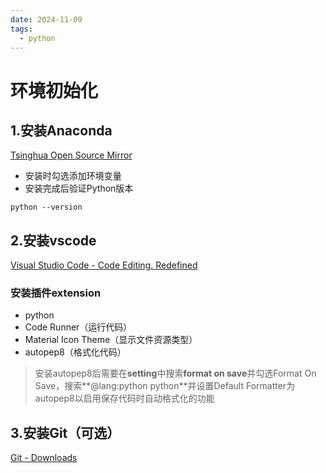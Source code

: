 ```yaml
---
date: 2024-11-09
tags:
  - python
---
```

# 环境初始化

## 1.安装Anaconda

[Tsinghua Open Source Mirror](https://mirrors.tuna.tsinghua.edu.cn/help/anaconda/)

- 安装时勾选添加环境变量
- 安装完成后验证Python版本
```
python --version
```


## 2.安装vscode

[Visual Studio Code - Code Editing. Redefined](https://code.visualstudio.com/)

### 安装插件extension
- python
- Code Runner（运行代码）
- Material Icon Theme（显示文件资源类型）
- autopep8（格式化代码）
> 安装autopep8后需要在**setting**中搜索**format on save**并勾选Format On Save，搜索**@lang:python python**并设置Default Formatter为autopep8以启用保存代码时自动格式化的功能

## 3.安装Git（可选）

[Git - Downloads](https://git-scm.com/downloads)

